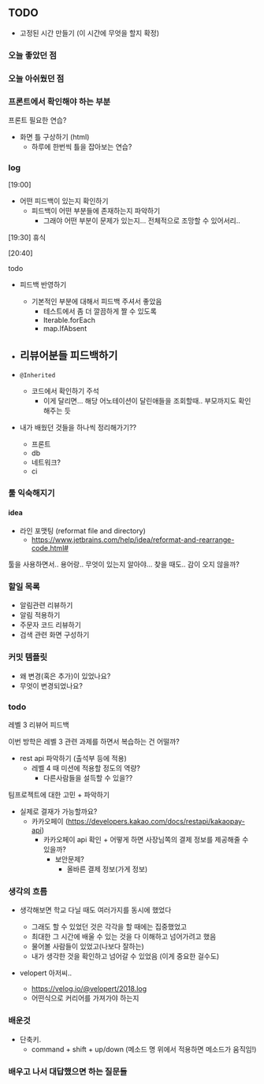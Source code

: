 ## TODO
- 고정된 시간 만들기 (이 시간에 무엇을 할지 확정)


    
### 오늘 좋았던 점


### 오늘 아쉬웠던 점


### 프론트에서 확인해야 하는 부분

프론트 필요한 연습?
- 화면 틀 구상하기 (html)
    - 하루에 한번씩 틀을 잡아보는 연습?

### log
[19:00]
- 어떤 피드백이 있는지 확인하기
    - 피드백이 어떤 부분들에 존재하는지 파악하기
        - 그래야 어떤 부분이 문제가 있는지... 전체적으로 조망할 수 있어서리..

[19:30] 휴식

[20:40]




todo
- 피드백 반영하기
    - 기본적인 부분에 대해서 피드백 주셔서 좋았음
        - 테스트에서 좀 더 깔끔하게 짤 수 있도록
        - Iterable.forEach
        - map.IfAbsent
- 리뷰어분들 피드백하기
    - 

- `@Inherited` 
    - 코드에서 확인하기 주석
        - 이게 달리면... 해당 어노테이션이 달린애들을 조회할때.. 부모까지도 확인해주는 듯

- 내가 배웠던 것들을 하나씩 정리해가기??
    - 프론트
    - db
    - 네트워크? 
    - ci 


### 툴 익숙해지기
#### idea 
- 라인 포맷팅 (reformat file and directory) 
    - https://www.jetbrains.com/help/idea/reformat-and-rearrange-code.html#

툴을 사용하면서.. 용어랑.. 무엇이 있는지 알아야... 찾을 때도.. 감이 오지 않을까?

### 할일 목록

- 알림관련 리뷰하기
- 알림 적용하기
- 주문자 코드 리뷰하기
- 검색 관련 화면 구성하기

### 커밋 템플릿
- 왜 변경(혹은 추가)이 있었나요?
- 무엇이 변경되었나요?


### todo
레벨 3 리뷰어 피드백

이번 방학은 레벨 3 관련 과제를 하면서 복습하는 건 어떨까?
- rest api 파악하기 (출석부 등에 적용)
    - 레벨 4 때 미션에 적용할 정도의 역량?
        - 다른사람들을 설득할 수 있을??

팀프로젝트에 대한 고민 + 파악하기
- 실제로 결재가 가능할까요?
    - 카카오페이 (https://developers.kakao.com/docs/restapi/kakaopay-api)
        - 카카오페이 api 확인 + 어떻게 하면 사장님쪽의 결제 정보를 제공해줄 수 있을까?
            - 보안문제?
                - 올바른 결제 정보(가게 정보)

### 생각의 흐름
- 생각해보면 학교 다닐 때도 여러가지를 동시에 했었다
    - 그래도 할 수 있었던 것은 각각을 할 때에는 집중했었고
    - 최대한 그 시간에 배울 수 있는 것을 다 이해하고 넘어가려고 했음
    - 물어볼 사람들이 있었고(나보다 잘하는)
    - 내가 생각한 것을 확인하고 넘어갈 수 있었음 (이게 중요한 걸수도)


- velopert 아저씨..
    - https://velog.io/@velopert/2018.log
    - 어떤식으로 커리어를 가져가야 하는지


### 배운것
- 단축키.
    - command + shift + up/down (메소드 명 위에서 적용하면 메소드가 움직임!)


### 배우고 나서 대답했으면 하는 질문들